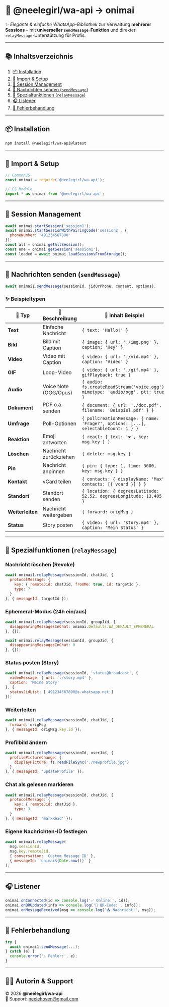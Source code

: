
# 💌 @neelegirl/wa-api → **onimai**

✨ *Elegante & einfache WhatsApp-Bibliothek* zur Verwaltung **mehrerer Sessions** – mit **universeller `sendMessage`-Funktion** und direkter `relayMessage`-Unterstützung für Profis.

---

## 📚 Inhaltsverzeichnis

1. [📦 Installation](#-installation)  
2. [🔌 Import & Setup](#-import--setup)  
3. [📲 Session Management](#-session-management)  
4. [💬 Nachrichten senden (`sendMessage`)](#-nachrichten-senden-sendmessage)  
5. [🔧 Spezialfunktionen (`relayMessage`)](#-spezialfunktionen-relaymessage)  
6. [🎧 Listener](#-listener)  
7. [🚨 Fehlerbehandlung](#-fehlerbehandlung)

---

## 📦 Installation

```bash
npm install @neelegirl/wa-api@latest
```

---

## 🔌 Import & Setup

```js
// CommonJS
const onimai = require('@neelegirl/wa-api');

// ES Module
import * as onimai from '@neelegirl/wa-api';
```

---

## 📲 Session Management

```js
await onimai.startSession('session1');
await onimai.startSessionWithPairingCode('session2', {
  phoneNumber: '491234567890'
});
const all = onimai.getAllSession();
const one = onimai.getSession('session1');
const loaded = await onimai.loadSessionsFromStorage();
```

---

## 💬 Nachrichten senden (`sendMessage`)

```js
await onimai1.sendMessage(sessionId, jidOrPhone, content, options);
```

### ✨ Beispieltypen

| 📨 Typ        | 📘 Beschreibung              | 🧾 Inhalt Beispiel |
|--------------|------------------------------|--------------------|
| **Text**     | Einfache Nachricht           | `{ text: 'Hallo!' }` |
| **Bild**     | Bild mit Caption             | `{ image: { url: './img.png' }, caption: 'Hey' }` |
| **Video**    | Video mit Caption            | `{ video: { url: './vid.mp4' }, caption: 'Video' }` |
| **GIF**      | Loop-Video                   | `{ video: { url: './gif.mp4' }, gifPlayback: true }` |
| **Audio**    | Voice Note (OGG/Opus)        | `{ audio: fs.createReadStream('voice.ogg'), mimetype: 'audio/ogg', ptt: true }` |
| **Dokument** | PDF o.ä. senden              | `{ document: { url: './doc.pdf', filename: 'Beispiel.pdf' } }` |
| **Umfrage**  | Poll-Optionen                | `{ pollCreationMessage: { name: 'Frage?', options: [...], selectableCount: 1 } }` |
| **Reaktion** | Emoji antworten              | `{ react: { text: '❤️', key: msg.key } }` |
| **Löschen**  | Nachricht zurückziehen       | `{ delete: msg.key }` |
| **Pin**      | Nachricht anpinnen           | `{ pin: { type: 1, time: 3600, key: msg.key } }` |
| **Kontakt**  | vCard teilen                 | `{ contacts: { displayName: 'Max', contacts: [{ vcard }] } }` |
| **Standort** | Standort senden              | `{ location: { degreesLatitude: 52.52, degreesLongitude: 13.405 } }` |
| **Weiterleiten** | Nachricht weitergeben    | `{ forward: origMsg }` |
| **Status**   | Story posten                 | `{ video: { url: 'story.mp4' }, caption: 'Mein Status' }` |

---

## 🔧 Spezialfunktionen (`relayMessage`)

### Nachricht löschen (Revoke)

```js
await onimai1.relayMessage(sessionId, chatJid, {
  protocolMessage: {
    key: { remoteJid: chatJid, fromMe: true, id: targetId },
    type: 7
  }
}, { messageId: targetId });
```

### Ephemeral-Modus (24h ein/aus)

```js
await onimai1.relayMessage(sessionId, groupJid, {
  disappearingMessagesInChat: onimai.Defaults.WA_DEFAULT_EPHEMERAL
}, {});

await onimai.relayMessage(sessionId, groupJid, {
  disappearingMessagesInChat: 0
}, {});
```

### Status posten (Story)

```js
await onimai1.relayMessage(sessionId, 'status@broadcast', {
  videoMessage: { url: './story.mp4' },
  caption: 'Meine Story'
}, {
  statusJidList: ['491234567890@s.whatsapp.net']
});
```

### Weiterleiten

```js
await onimai1.relayMessage(sessionId, chatJid, {
  forward: origMsg
}, { messageId: origMsg.key.id });
```

### Profilbild ändern

```js
await onimai1.relayMessage(sessionId, userJid, {
  profilePictureChange: {
    displayPicture: fs.readFileSync('./newprofile.jpg')
  }
}, { messageId: 'updateProfile' });
```

### Chat als gelesen markieren

```js
await onimai1.relayMessage(sessionId, chatJid, {
  protocolMessage: {
    key: { remoteJid: chatJid },
    type: 3
  }
}, { messageId: 'markRead' });
```

### Eigene Nachrichten-ID festlegen

```js
await onimai1.relayMessage(
  msg.sessionId,
  msg.key.remoteJid,
  { conversation: 'Custom Message ID' },
  { messageId: `onimai${Date.now()}` }
);
```

---

## 🎧 Listener

```js
onimai.onConnected(id => console.log('✅ Online:', id));
onimai.onQRUpdated(info => console.log('📲 QR-Code:', info));
onimai.onMessageReceived(msg => console.log('📥 Nachricht:', msg));
```

---

## 🚨 Fehlerbehandlung

```js
try {
  await onimai1.sendMessage(...);
} catch (e) {
  console.error('⚠️ Fehler:', e);
}
```

---

## 👩‍💻 Autorin & Support

© 2026 **@neelegirl/wa-api**  
💌 Support: [neelehoven@gmail.com](mailto:neelehoven@gmail.com)

